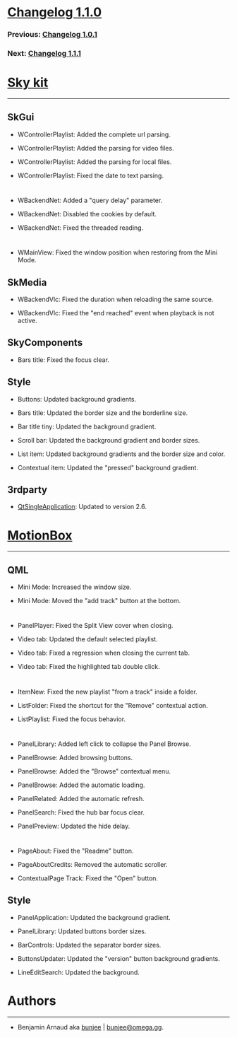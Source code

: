 # [Changelog 1.1.0](https://omega.gg/MotionBox/changes/1.1.0.html)

### Previous: [Changelog 1.0.1](1.0.1.html)

### Next: [Changelog 1.1.1](1.1.1.html)

# [Sky kit](https://omega.gg/Sky)
---

## SkGui

- WControllerPlaylist: Added the complete url parsing.

- WControllerPlaylist: Added the parsing for video files.

- WControllerPlaylist: Added the parsing for local files.

- WControllerPlaylist: Fixed the date to text parsing.

#

- WBackendNet: Added a "query delay" parameter.

- WBackendNet: Disabled the cookies by default.

- WBackendNet: Fixed the threaded reading.

#

- WMainView: Fixed the window position when restoring from the Mini Mode.


## SkMedia

- WBackendVlc: Fixed the duration when reloading the same source.

- WBackendVlc: Fixed the "end reached" event when playback is not active.


## SkyComponents

- Bars title: Fixed the focus clear.


## Style

- Buttons: Updated background gradients.

- Bars title: Updated the border size and the borderline size.

- Bar title tiny: Updated the background gradient.

- Scroll bar: Updated the background gradient and border sizes.

- List item: Updated background gradients and the border size and color.

- Contextual item: Updated the "pressed" background gradient.


## 3rdparty

- [QtSingleApplication](https://github.com/qtproject/qt-solutions/tree/master/qtsingleapplication): Updated to version 2.6.


# [MotionBox](https://omega.gg/MotionBox)
---

## QML

- Mini Mode: Increased the window size.

- Mini Mode: Moved the "add track" button at the bottom.

#

- PanelPlayer: Fixed the Split View cover when closing.

- Video tab: Updated the default selected playlist.

- Video tab: Fixed a regression when closing the current tab.

- Video tab: Fixed the highlighted tab double click.

#

- ItemNew: Fixed the new playlist "from a track" inside a folder.

- ListFolder: Fixed the shortcut for the "Remove" contextual action.

- ListPlaylist: Fixed the focus behavior.

#

- PanelLibrary: Added left click to collapse the Panel Browse.

- PanelBrowse: Added browsing buttons.

- PanelBrowse: Added the "Browse" contextual menu.

- PanelBrowse: Added the automatic loading.

- PanelRelated: Added the automatic refresh.

- PanelSearch: Fixed the hub bar focus clear.

- PanelPreview: Updated the hide delay.

#

- PageAbout: Fixed the "Readme" button.

- PageAboutCredits: Removed the automatic scroller.

- ContextualPage Track: Fixed the "Open" button.


## Style

- PanelApplication: Updated the background gradient.

- PanelLibrary: Updated buttons border sizes.

- BarControls: Updated the separator border sizes.

- ButtonsUpdater: Updated the "version" button background gradients.

- LineEditSearch: Updated the background.


# Authors
---

- Benjamin Arnaud aka [bunjee](https://bunjee.me) | <bunjee@omega.gg>.
